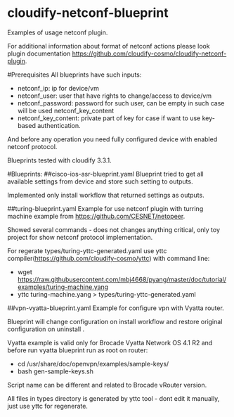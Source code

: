 # cloudify-netconf-blueprint

Examples of usage netconf plugin.

For additional information about format of netconf actions please look plugin documentation https://github.com/cloudify-cosmo/cloudify-netconf-plugin.

#Prerequisites
All blueprints have such inputs:
* netconf_ip: ip for device/vm
* netconf_user: user that have rights to change/access to device/vm
* netconf_password: password for such user, can be empty in such case will be used netconf_key_content
* netconf_key_content: private part of key for case if want to use key-based authentication.

And before any operation you need fully configured device with enabled netconf protocol.

Blueprints tested with cloudify 3.3.1.

#Blueprints:
##cisco-ios-asr-blueprint.yaml
Blueprint tried to get all available settings from device and store such setting to outputs.

Implemented only install workflow that returned settings as outputs.

##turing-blueprint.yaml
Example for use netconf plugin with turring machine example from https://github.com/CESNET/netopeer.

Showed several commands - does not changes anything critical, only toy project for show netconf protocol implementation.

For regerate types/turing-yttc-generated.yaml use yttc compiler(https://github.com/cloudify-cosmo/yttc) with command line:
* wget https://raw.githubusercontent.com/mbj4668/pyang/master/doc/tutorial/examples/turing-machine.yang
* yttc turing-machine.yang > types/turing-yttc-generated.yaml

##vpn-vyatta-blueprint.yaml
Example for configure vpn with Vyatta router.

Blueprint will change configuration on install workflow and restore original configuration on uninstall .

Vyatta example is valid only for Brocade Vyatta Network OS 4.1 R2 and before run vyatta blueprint run as root on router:
* cd /usr/share/doc/openvpn/examples/sample-keys/
* bash gen-sample-keys.sh

Script name can be different and related to Brocade vRouter version.

All files in types directory is generated by yttc tool - dont edit it manually, just use yttc for regenerate.